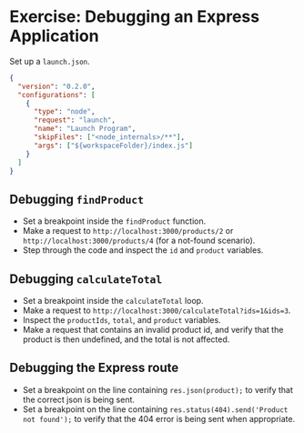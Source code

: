# Exercise: Debugging an Express Application

Set up a `launch.json`.

```json
{
  "version": "0.2.0",
  "configurations": [
    {
      "type": "node",
      "request": "launch",
      "name": "Launch Program",
      "skipFiles": ["<node_internals>/**"],
      "args": ["${workspaceFolder}/index.js"]
    }
  ]
}
```

## Debugging `findProduct`

- Set a breakpoint inside the `findProduct` function.
- Make a request to `http://localhost:3000/products/2` or `http://localhost:3000/products/4` (for a not-found scenario).
- Step through the code and inspect the `id` and `product` variables.

## Debugging `calculateTotal`

- Set a breakpoint inside the `calculateTotal` loop.
- Make a request to `http://localhost:3000/calculateTotal?ids=1&ids=3`.
- Inspect the `productIds`, `total`, and `product` variables.
- Make a request that contains an invalid product id, and verify that the product is then undefined, and the total is not affected.

## Debugging the Express route

- Set a breakpoint on the line containing `res.json(product);` to verify that the correct json is being sent.
- Set a breakpoint on the line containing `res.status(404).send('Product not found');` to verify that the 404 error is being sent when appropriate.
